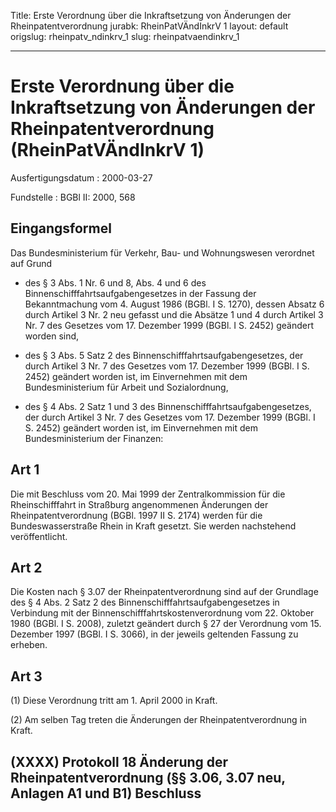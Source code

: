 Title: Erste Verordnung über die Inkraftsetzung von Änderungen der Rheinpatentverordnung
jurabk: RheinPatVÄndInkrV 1
layout: default
origslug: rheinpatv_ndinkrv_1
slug: rheinpatvaendinkrv_1

---

# Erste Verordnung über die Inkraftsetzung von Änderungen der Rheinpatentverordnung (RheinPatVÄndInkrV 1)

Ausfertigungsdatum
:   2000-03-27

Fundstelle
:   BGBl II: 2000, 568



## Eingangsformel

Das Bundesministerium für Verkehr, Bau- und Wohnungswesen verordnet
auf Grund

-   des § 3 Abs. 1 Nr. 6 und 8, Abs. 4 und 6 des
    Binnenschifffahrtsaufgabengesetzes in der Fassung der Bekanntmachung
    vom 4. August 1986 (BGBl. I S. 1270), dessen Absatz 6 durch Artikel 3
    Nr. 2 neu gefasst und die Absätze 1 und 4 durch Artikel 3 Nr. 7 des
    Gesetzes vom 17. Dezember 1999 (BGBl. I S. 2452) geändert worden sind,


-   des § 3 Abs. 5 Satz 2 des Binnenschifffahrtsaufgabengesetzes, der
    durch Artikel 3 Nr. 7 des Gesetzes vom 17. Dezember 1999 (BGBl. I S.
    2452) geändert worden ist, im Einvernehmen mit dem Bundesministerium
    für Arbeit und Sozialordnung,


-   des § 4 Abs. 2 Satz 1 und 3 des Binnenschifffahrtsaufgabengesetzes,
    der durch Artikel 3 Nr. 7 des Gesetzes vom 17. Dezember 1999 (BGBl. I
    S. 2452) geändert worden ist, im Einvernehmen mit dem
    Bundesministerium der Finanzen:





## Art 1

Die mit Beschluss vom 20. Mai 1999 der Zentralkommission für die
Rheinschifffahrt in Straßburg angenommenen Änderungen der
Rheinpatentverordnung (BGBl. 1997 II S. 2174) werden für die
Bundeswasserstraße Rhein in Kraft gesetzt. Sie werden nachstehend
veröffentlicht.


## Art 2

Die Kosten nach § 3.07 der Rheinpatentverordnung sind auf der
Grundlage des § 4 Abs. 2 Satz 2 des Binnenschifffahrtsaufgabengesetzes
in Verbindung mit der Binnenschifffahrtskostenverordnung vom 22.
Oktober 1980 (BGBl. I S. 2008), zuletzt geändert durch § 27 der
Verordnung vom 15. Dezember 1997 (BGBl. I S. 3066), in der jeweils
geltenden Fassung zu erheben.


## Art 3

(1) Diese Verordnung tritt am 1. April 2000 in Kraft.

(2) Am selben Tag treten die Änderungen der Rheinpatentverordnung in
Kraft.


## (XXXX) Protokoll 18 Änderung der Rheinpatentverordnung (§§ 3.06, 3.07 neu, Anlagen A1 und B1) Beschluss


